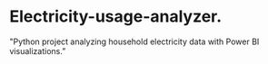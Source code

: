 # Electricity-usage-analyzer.
"Python project analyzing household electricity data with Power BI visualizations.”
